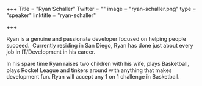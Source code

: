 +++
Title = "Ryan Schaller"
Twitter = ""
image = "ryan-schaller.png"
type = "speaker"
linktitle = "ryan-schaller"

+++

Ryan is a genuine and passionate developer focused on helping people succeed.  Currently residing in San Diego, Ryan has done just about every job in IT/Development in his career. 

In his spare time Ryan raises two children with his wife, plays Basketball, plays Rocket League and tinkers around with anything that makes development fun. Ryan will accept any 1 on 1 challenge in Basketball.
